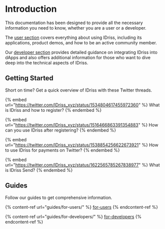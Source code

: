 # Introduction

This documentation has been designed to provide all the necessary information you need to know, whether you are a user or a developer.

The [user section](guides/for-users/) covers everything about using IDriss, including its applications, product demos, and how to be an active community member.

Our [developer section](guides/for-developers/) provides detailed guidance on integrating IDriss into dApps and also offers additional information for those who want to dive deep into the technical aspects of IDriss.

## Getting Started

Short on time? Get a quick overview of IDriss with these Twitter threads.

{% embed url="https://twitter.com/IDriss_xyz/status/1534804617455972360" %}
What is IDriss and how to register?
{% endembed %}

{% embed url="https://twitter.com/IDriss_xyz/status/1516466863391354883" %}
How can you use IDriss after registering?
{% endembed %}

{% embed url="https://twitter.com/IDriss_xyz/status/1538854256622673921" %}
How to use IDriss for payments on Twitter?
{% endembed %}

{% embed url="https://twitter.com/IDriss_xyz/status/1622565785267838977" %}
What is IDriss Send?
{% endembed %}

## Guides

Follow our guides to get comprehensive information.

{% content-ref url="guides/for-users/" %}
[for-users](guides/for-users/)
{% endcontent-ref %}

{% content-ref url="guides/for-developers/" %}
[for-developers](guides/for-developers/)
{% endcontent-ref %}
